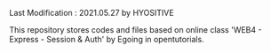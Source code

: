 Last Modification : 2021.05.27 by HYOSITIVE

This repository stores codes and files based on online class 'WEB4 - Express - Session & Auth' by Egoing in opentutorials.
